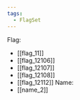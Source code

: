 ```yaml
---
tags:
  - FlagSet
---
```

Flag:
- [[flag_11]]
- [[flag_12106]]
- [[flag_12107]]
- [[flag_12108]]
- [[flag_12112]]
Name:
- [[name_2]]
